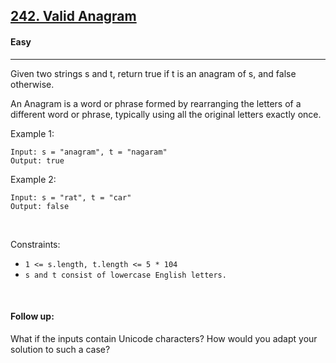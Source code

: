 <h2><a href="https://leetcode.com/problems/valid-anagram/">
242. Valid Anagram
</a></h2>

#### Easy

<hr/>

Given two strings s and t, return true if t is an anagram of s, and false otherwise.

An Anagram is a word or phrase formed by rearranging the letters of a different word or phrase, typically using all the original letters exactly once.

 

Example 1:
```
Input: s = "anagram", t = "nagaram"
Output: true
```

Example 2:
```
Input: s = "rat", t = "car"
Output: false
```

<br/>

Constraints:

- ` 1 <= s.length, t.length <= 5 * 104 `
- ` s and t consist of lowercase English letters. `
 
<br/>

#### Follow up: 
What if the inputs contain Unicode characters? How would you adapt your solution to such a case?


